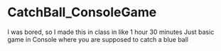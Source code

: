 # CatchBall_ConsoleGame

I was bored, so I made this in class in like 1 hour 30 minutes
Just basic game in Console where you are supposed to catch a blue ball
